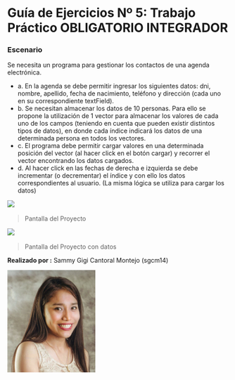# Guía de Ejercicios Nº 5: Trabajo Práctico OBLIGATORIO INTEGRADOR
### Escenario
Se necesita un programa para gestionar los contactos de una agenda electrónica. 

- a.  En la agenda se debe permitir ingresar los siguientes datos: dni, nombre, apellido, fecha de nacimiento, teléfono y dirección (cada uno en su correspondiente textField).
- b. Se necesitan almacenar los datos de 10 personas. Para ello se propone la utilización  de 1 vector para almacenar los valores de cada uno de los campos  (teniendo en cuenta que pueden existir distintos tipos de datos), en donde cada índice indicará los datos de una determinada persona en todos los vectores.
- c. El programa debe permitir cargar valores en una determinada posición del vector (al hacer click en el botón cargar) y recorrer el vector encontrando los datos cargados.
- d. Al hacer click  en las fechas de derecha e izquierda se debe incrementar (o decrementar) el índice y con ello los datos correspondientes  al usuario. (La misma lógica se utiliza para cargar los datos)

![](https://raw.githubusercontent.com/sgcm14/proyectos-java-fullstack/master/Guia%20de%20Ejercicios5/doc/pantalla1.jpg)
> Pantalla del Proyecto

![](https://raw.githubusercontent.com/sgcm14/proyectos-java-fullstack/master/Guia%20de%20Ejercicios5/doc/pantalla2.jpg)
> Pantalla del Proyecto con datos


**Realizado por :** Sammy Gigi Cantoral Montejo (sgcm14)

<img src ="https://raw.githubusercontent.com/sgcm14/sgcm14/main/sammy.jpg" width="200">
